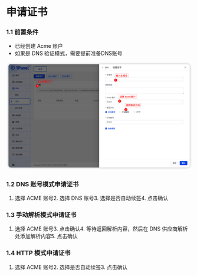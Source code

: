 # 申请证书

### 1.1 前置条件

- 已经创建 Acme 账户
- 如果是 DNS 验证模式，需要提前准备DNS账号

![img.png](../../img/websites/certificate_create.png)

### 1.2 DNS 账号模式申请证书
1. 选择 ACME 账号2. 选择 DNS 账号3. 选择是否自动续签4. 点击确认

### 1.3 手动解析模式申请证书
1. 选择 ACME 账号3. 点击确认4. 等待返回解析内容，然后在 DNS 供应商解析处添加解析内容5. 点击确认

### 1.4 HTTP 模式申请证书
1. 选择 ACME 账号2. 选择是否自动续签3. 点击确认
